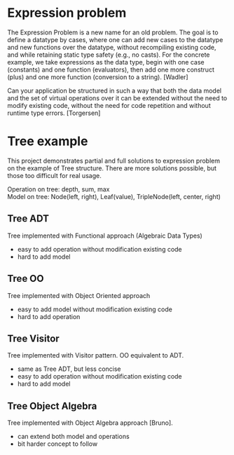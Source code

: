 # Expression problem

The Expression Problem is a new name for an old problem.  The goal is
to define a datatype by cases, where one can add new cases to the
datatype and new functions over the datatype, without recompiling
existing code, and while retaining static type safety (e.g., no
casts).  For the concrete example, we take expressions as the data
type, begin with one case (constants) and one function (evaluators),
then add one more construct (plus) and one more function (conversion
to a string). [Wadler]

Can your application be structured in such a way that both the data model and
the set of virtual operations over it can be extended without the need to modify existing
code, without the need for code repetition and without runtime type errors. [Torgersen]

# Tree example
This project demonstrates partial and full solutions to expression problem on the example of Tree structure.
There are more solutions possible, but those too difficult for real usage.

Operation on tree: depth, sum,  max  
Model on tree: Node(left, right), Leaf(value), TripleNode(left, center, right)

## Tree ADT
Tree implemented with Functional approach (Algebraic Data Types)

- easy to add operation without modification existing code
- hard to add model

## Tree OO
Tree implemented with Object Oriented approach

- easy to add model without modification existing code
- hard to add operation

## Tree Visitor
Tree implemented with Visitor pattern. OO equivalent to ADT.

- same as Tree ADT, but less concise
- easy to add operation without modification existing code
- hard to add model

## Tree Object Algebra
Tree implemented with Object Algebra approach [Bruno].

- can extend both model and operations
- bit harder concept to follow
